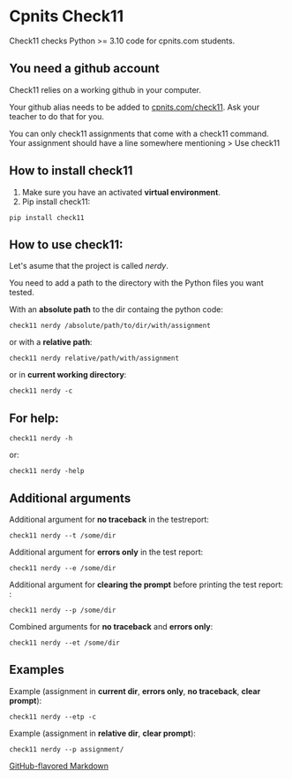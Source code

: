 # Cpnits Check11

Check11 checks Python >= 3.10 code for cpnits.com students. 
## You need a github account
Check11 relies on a working github in your computer. 

Your github alias needs to be added to [cpnits.com/check11](https://cpnits.com/check11). Ask your teacher to do that for you.

You can only check11 assignments that come with a check11 command. Your assignment should have a line somewhere mentioning > Use check11 


## How to install check11
1. Make sure you have an activated **virtual environment**.
2. Pip install check11:
```
pip install check11
```

## How to use check11: 
Let's asume that the project is called *nerdy*.

You need to add a path to the directory with the Python files you want tested.

With an **absolute path** to the dir containg the python code:
```
check11 nerdy /absolute/path/to/dir/with/assignment
```
or with a **relative path**: 
```
check11 nerdy relative/path/with/assignment
```

or in **current working directory**: 
```
check11 nerdy -c 
```

## For **help**: 
```
check11 nerdy -h 
```
or:
```
check11 nerdy -help 
```

## Additional arguments
Additional argument for **no traceback** in the testreport:  
```
check11 nerdy --t /some/dir 
```

Additional argument for **errors only** in the test report:  
```
check11 nerdy --e /some/dir 
```

Additional argument for **clearing the prompt** before printing the test report:  :
```
check11 nerdy --p /some/dir 
```

Combined arguments for **no traceback** and **errors only**: 
```
check11 nerdy --et /some/dir 
```

## Examples
Example (assignment in **current dir**, **errors only**, **no traceback**, **clear prompt**): 
```
check11 nerdy --etp -c
```

Example (assignment in **relative dir**, **clear prompt**): 
```
check11 nerdy --p assignment/
```

[GitHub-flavored Markdown](https://guides.github.com/features/mastering-markdown/)
